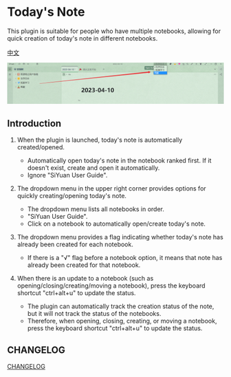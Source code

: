 # Today's Note

This plugin is suitable for people who have multiple notebooks, allowing for quick creation of today's note in different notebooks.

[中文](README.md)

![note options](asset/日记选项.png)

## Introduction

1. When the plugin is launched, today's note is automatically created/opened.
    - Automatically open today's note in the notebook ranked first. If it doesn't exist, create and open it automatically.
    - Ignore "SiYuan User Guide".

2. The dropdown menu in the upper right corner provides options for quickly creating/opening today's note.
    - The dropdown menu lists all notebooks in order.
    - "SiYuan User Guide".
    - Click on a notebook to automatically open/create today's note.

3. The dropdown menu provides a flag indicating whether today's note has already been created for each notebook.
    - If there is a "√" flag before a notebook option, it means that note has already been created for that notebook.

4. When there is an update to a notebook (such as opening/closing/creating/moving a notebook), press the keyboard shortcut "ctrl+alt+u" to update the status.
    - The plugin can automatically track the creation status of the note, but it will not track the status of the notebooks.
    - Therefore, when opening, closing, creating, or moving a notebook, press the keyboard shortcut "ctrl+alt+u" to update the status.

## CHANGELOG

[CHANGELOG](CHANGELOG.md)